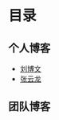 # 目录

## 个人博客

- [刘博文](https://github.com/berwin/Blog)
- [张云龙](https://github.com/fouber/blog)

## 团队博客
